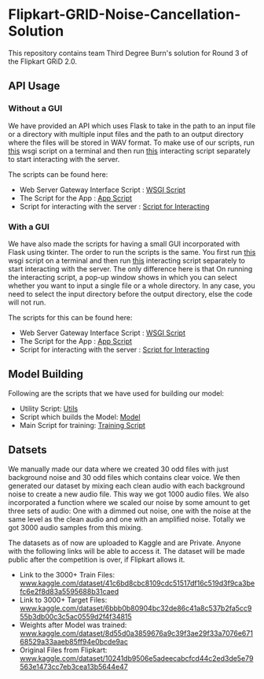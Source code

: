 # Flipkart-GRID-Noise-Cancellation-Solution

This repository contains team Third Degree Burn's solution for Round 3 of the Flipkart GRiD 2.0.

## API Usage
### Without a GUI
We have provided an API which uses Flask to take in the path to an input file or a directory with multiple input files and the path to an output directory where the files will be stored in WAV format. To make use of our scripts, run [this](FlaskNoGUI/wsgi.py) wsgi script on a terminal and then run [this](FlaskNoGUI/testing.py) interacting script separately to start interacting with the server.

The scripts can be found here:
- Web Server Gateway Interface Script : [WSGI Script](FlaskNoGUI/wsgi.py)
- The Script for the App : [App Script](FlaskNoGUI/app.py) 
- Script for interacting with the server : [Script for Interacting](FlaskNoGUI/testing.py)

### With a GUI
We have also made the scripts for having a small GUI incorporated with Flask using tkinter. The order to run the scripts is the same. You first run [this](FlaskGUI/wsgi_GUI.py) wsgi script on a terminal and then run [this](FlaskGUI/testing_GUI.py) interacting script separately to start interacting with the server. The only difference here is that On running the interacting script, a pop-up window shows in which you can select whether you want to input a single file or a whole directory. In any case, you need to select the input directory before the output directory, else the code will not run.

The scripts for this can be found here:
- Web Server Gateway Interface Script : [WSGI Script](FlaskGUI/wsgi_GUI.py)
- The Script for the App : [App Script](FlaskGUI/app_GUI.py) 
- Script for interacting with the server : [Script for Interacting](FlaskGUI/testing_GUI.py)

## Model Building
Following are the scripts that we have used for building our model:
- Utility Script: [Utils](Scripts-with-batches/utils.py)
- Script which builds the Model: [Model](Scripts-with-batches/model.py)
- Main Script for training: [Training Script](Scripts-with-batches/flipkart-main.py)

## Datsets
We manually made our data where we created 30 odd files with just background noise and 30 odd files which contains clear voice. We then generated our dataset by mixing each clean audio with each background noise to create a new audio file. This way we got 1000 audio files. We also incorporated a function where we scaled our noise by some amount to get three sets of audio: One with a dimmed out noise, one with the noise at the same level as the clean audio and one with an amplified noise. Totally we got 3000 audio samples from this mixing.

The datasets as of now are uploaded to Kaggle and are Private. Anyone with the following links will be able to access it. The dataset will be made public after the competition is over, if Flipkart allows it.

- Link to the 3000+ Train Files: www.kaggle.com/dataset/41c6bd8cbc8109cdc51517df16c519d3f9ca3befc6e2f8d83a5595688b31caed
- Link to 3000+ Target Files: www.kaggle.com/dataset/6bbb0b80904bc32de86c41a8c537b2fa5cc955b3db00c3c5ac0559d2f4f34815
- Weights after Model was trained: www.kaggle.com/dataset/8d55d0a3859676a9c39f3ae29f33a7076e67168529a33aaeb85ff94e0bcde9ac
- Original Files from Flipkart: www.kaggle.com/dataset/10241db9506e5adeecabcfcd44c2ed3de5e79563e1473cc7eb3cea13b5644e47
